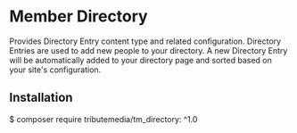 # Member Directory
Provides Directory Entry content type and related configuration. Directory Entries are used to add new people to your directory. A new Directory Entry will be automatically added to your directory page and sorted based on your site's configuration.

## Installation

$ composer require tributemedia/tm_directory: ^1.0
